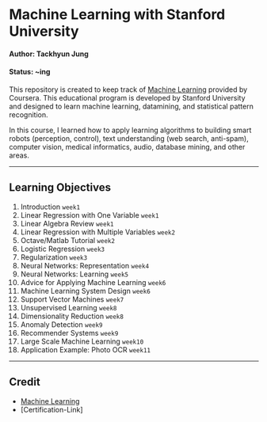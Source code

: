 # Machine Learning with Stanford University

#### Author: Tackhyun Jung

#### Status: ~ing

This repository is created to keep track of [Machine Learning](https://www.coursera.org/learn/machine-learning) provided by Coursera. This educational program is developed by Stanford University and designed to learn machine learning, datamining, and statistical pattern recognition. 

In this course, I learned how to apply learning algorithms to building smart robots (perception, control), text understanding (web search, anti-spam), computer vision, medical informatics, audio, database mining, and other areas.

---

## Learning Objectives
1. Introduction `week1`
2. Linear Regression with One Variable `week1`
3. Linear Algebra Review `week1`
4. Linear Regression with Multiple Variables `week2`
5. Octave/Matlab Tutorial `week2`
6. Logistic Regression `week3`
7. Regularization `week3`
8. Neural Networks: Representation `week4`
9. Neural Networks: Learning `week5` 
10. Advice for Applying Machine Learning `week6`
11. Machine Learning System Design `week6`
12. Support Vector Machines `week7`
13. Unsupervised Learning `week8`
14. Dimensionality Reduction `week8`
15. Anomaly Detection `week9`
16. Recommender Systems `week9`
17. Large Scale Machine Learning `week10`
18. Application Example: Photo OCR `week11`

---

## Credit

* [Machine Learning](https://www.coursera.org/learn/machine-learning)
* [Certification-Link]
